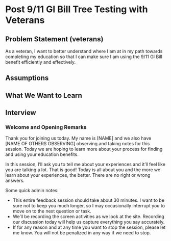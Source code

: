 # Post 9/11 GI Bill Tree Testing with Veterans

## Problem Statement (veterans)

As a veteran, I want to better understand where I am at in my path towards completing my education so that I can make sure I am using the 9/11 GI Bill benefit efficiently and effectively. 

## Assumptions

## What We Want to Learn

## Interview

### Welcome and Opening Remarks

Thank you for joining us today. My name is [NAME] and we also have [NAME OF OTHERS OBSERVING] observing and taking notes for this session. Today we are hoping to learn more about your process for finding and using your education benefits.

In this session, I’ll ask you to tell me about your experiences and it’ll feel like you are talking a lot. That is good! Today is all about you and the more we learn about your experiences, the better. There are no right or wrong answers.

Some quick admin notes: 

  * This entire feedback session should take about 30 minutes. I want to be sure not to keep you much longer, so I may occasionally interrupt you to move on to the next question or task.
  * We’ll be recording the screen activities as we look at the site. Recording our discussion today will help us capture everything you say accurately.
  * If for any reason and at any time you want to stop the session, please let me know. You will not be penalized in any way if we need to stop.


